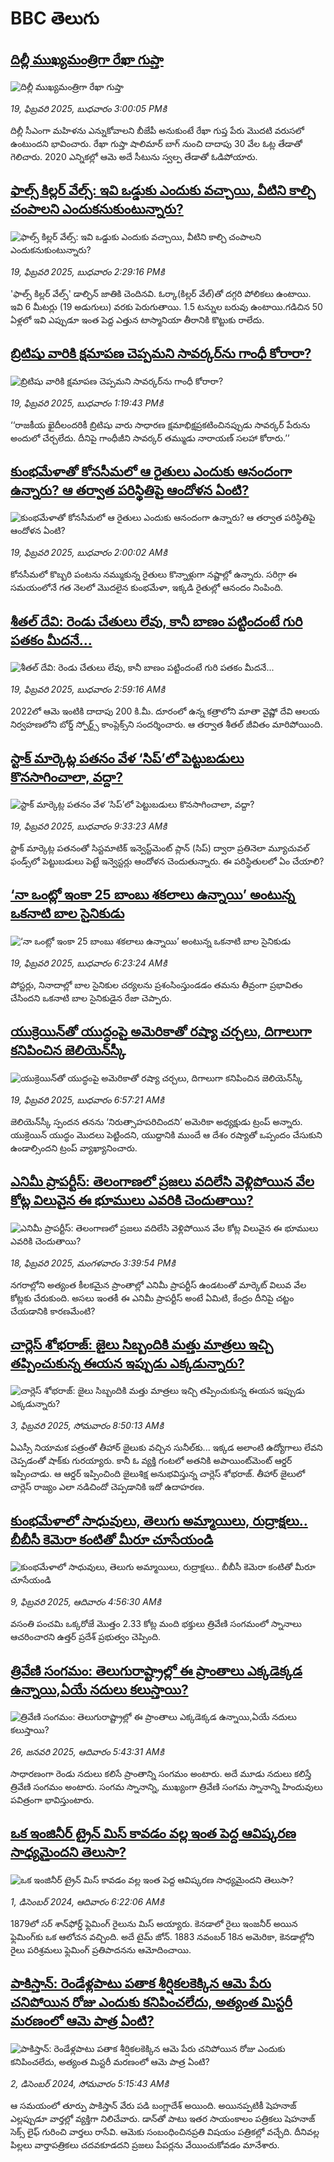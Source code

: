 # BBC తెలుగు## [దిల్లీ ముఖ్యమంత్రిగా రేఖా గుప్తా](https://www.bbc.com/telugu/articles/cgq92j1wk8po?at_campaign=githubrss)![దిల్లీ ముఖ్యమంత్రిగా రేఖా గుప్తా](https://ichef.bbci.co.uk/ace/standard/240/cpsprodpb/1b35/live/b481dd80-eed1-11ef-8c04-eb11227da9fe.jpg)_19, ఫిబ్రవరి 2025, బుధవారం 3:00:05 PMకి_దిల్లీ సీఎంగా  మహిళను ఎన్నుకోవాలని బీజేపీ అనుకుంటే  రేఖా గుప్త పేరు మొదటి వరుసలో ఉంటుందని భావించారు. రేఖా గుప్తా షాలిమార్ బాగ్ నుంచి దాదాపు 30 వేల ఓట్ల తేడాతో గెలిచారు. 2020 ఎన్నికల్లో ఆమె అదే సీటును స్వల్ప తేడాతో ఓడిపోయారు.## [ఫాల్స్ కిల్లర్‌ వేల్స్‌: ఇవి ఒడ్డుకు ఎందుకు వచ్చాయి, వీటిని కాల్చి చంపాలని ఎందుకనుకుంటున్నారు?](https://www.bbc.com/telugu/articles/c0q1e2y30kno?at_campaign=githubrss)![ఫాల్స్ కిల్లర్‌ వేల్స్‌: ఇవి ఒడ్డుకు ఎందుకు వచ్చాయి, వీటిని కాల్చి చంపాలని ఎందుకనుకుంటున్నారు?](https://ichef.bbci.co.uk/ace/standard/240/cpsprodpb/f9f2/live/83cf7370-eeca-11ef-a319-fb4e7360c4ec.jpg)_19, ఫిబ్రవరి 2025, బుధవారం 2:29:16 PMకి_'ఫాల్స్ కిల్లర్ వేల్స్' డాల్ఫిన్ జాతికి చెందినవి. ఓర్కా(కిల్లర్ వేల్)తో దగ్గరి పోలికలు ఉంటాయి. ఇవి 6 మీటర్లు (19 అడుగులు) వరకు పెరుగుతాయి. 1.5 టన్నుల బరువు ఉంటాయి.గడిచిన 50 ఏళ్లలో ఇవి ఎప్పుడూ ఇంత పెద్ద ఎత్తున టాస్మానియా తీరానికి కొట్టుకు రాలేదు.## [బ్రిటిషు వారికి క్షమాపణ చెప్పమని సావర్కర్‌ను గాంధీ కోరారా?](https://www.bbc.com/telugu/articles/ckg8jxy3w0jo?at_campaign=githubrss)![బ్రిటిషు వారికి క్షమాపణ చెప్పమని సావర్కర్‌ను గాంధీ కోరారా?](https://ichef.bbci.co.uk/ace/standard/240/cpsprodpb/d3a1/live/c41a78b0-eec2-11ef-9ed4-575823635b5a.jpg)_19, ఫిబ్రవరి 2025, బుధవారం 1:19:43 PMకి_‘‘రాజకీయ ఖైదీలందరికీ బ్రిటిషు వారు సాధారణ క్షమాభిక్షప్రకటించినప్పుడు సావర్కర్‌ పేరును అందులో చేర్చలేదు. దీనిపై గాంధీజీని సావర్కర్ తమ్ముడు నారాయణ్  సలహా కోరారు.’’## [కుంభమేళాతో కోనసీమలో ఆ రైతులు ఎందుకు ఆనందంగా ఉన్నారు? ఆ తర్వాత పరిస్థితిపై ఆందోళన ఏంటి?](https://www.bbc.com/telugu/articles/c62z398xpe1o?at_campaign=githubrss)![కుంభమేళాతో కోనసీమలో ఆ రైతులు ఎందుకు ఆనందంగా ఉన్నారు? ఆ తర్వాత పరిస్థితిపై ఆందోళన ఏంటి?](https://ichef.bbci.co.uk/ace/standard/240/cpsprodpb/9b42/live/c1e219b0-ee66-11ef-a319-fb4e7360c4ec.jpg)_19, ఫిబ్రవరి 2025, బుధవారం 2:00:02 AMకి_కోనసీమలో కొబ్బరి పంటను నమ్ముకున్న రైతులు కొన్నాళ్లుగా నష్టాల్లో ఉన్నారు. 
సరిగ్గా ఈ సమయంలోనే గత నెలలో మొదలైన కుంభమేళా, ఇక్కడి రైతుల్లో ఆనందం నింపింది.## [శీతల్ దేవి: రెండు చేతులు లేవు, కానీ బాణం పట్టిందంటే గురి పతకం మీదనే...](https://www.bbc.com/telugu/articles/clyn5ddd5d1o?at_campaign=githubrss)![శీతల్ దేవి: రెండు చేతులు లేవు, కానీ బాణం పట్టిందంటే గురి పతకం మీదనే...](https://ichef.bbci.co.uk/ace/standard/240/cpsprodpb/49a5/live/40ce8450-ee82-11ef-a819-277e390a7a08.jpg)_19, ఫిబ్రవరి 2025, బుధవారం 2:59:16 AMకి_2022లో ఆమె ఇంటికి దాదాపు 200 కి.మీ. దూరంలో ఉన్న కత్రాలోని మాతా వైష్ణో దేవి ఆలయ నిర్వహణలోని బోర్డ్ స్పోర్ట్స్ కాంప్లెక్స్‌ని సందర్శించారు. ఆ తర్వాత శీతల్ జీవితం మారిపోయింది.## [స్టాక్ మార్కెట్ల పతనం వేళ ‘సిప్’లో  పెట్టుబడులు కొనసాగించాలా, వద్దా? ](https://www.bbc.com/telugu/articles/c8e7rw0jkj9o?at_campaign=githubrss)![స్టాక్ మార్కెట్ల పతనం వేళ ‘సిప్’లో  పెట్టుబడులు కొనసాగించాలా, వద్దా? ](https://ichef.bbci.co.uk/ace/standard/240/cpsprodpb/8ce6/live/eac8fa00-ee0d-11ef-a319-fb4e7360c4ec.jpg)_19, ఫిబ్రవరి 2025, బుధవారం 9:33:23 AMకి_స్టాక్ మార్కెట్ల పతనంతో సిస్టమాటిక్ ఇన్వెస్ట్‌మెంట్ ప్లాన్ (సిప్) ద్వారా ప్రతినెలా మ్యూచువల్ ఫండ్స్‌లో పెట్టుబడులు పెట్టే ఇన్వెస్టర్లు  ఆందోళన చెందుతున్నారు. ఈ పరిస్థితులలో ఏం చేయాలి?## [‘నా ఒంట్లో ఇంకా 25 బాంబు శకలాలు  ఉన్నాయి’ అంటున్న ఒకనాటి బాల సైనికుడు](https://www.bbc.com/telugu/articles/cjw4ww5vdwxo?at_campaign=githubrss)![‘నా ఒంట్లో ఇంకా 25 బాంబు శకలాలు  ఉన్నాయి’ అంటున్న ఒకనాటి బాల సైనికుడు](https://ichef.bbci.co.uk/ace/standard/240/cpsprodpb/8b31/live/3839da90-ee98-11ef-bd1b-d536627785f2.jpg)_19, ఫిబ్రవరి 2025, బుధవారం 6:23:24 AMకి_పోస్టర్లు, నినాదాల్లో బాల సైనికుల చర్యలను ప్రశంసింస్తుండడం తమను తీవ్రంగా ప్రభావితం చేసిందని ఒకనాటి బాల సైనికుడైన రేజా చెప్పారు.## [యుక్రెయిన్‌తో యుద్ధంపై అమెరికాతో రష్యా చర్చలు, దిగాలుగా కనిపించిన జెలియెన్‌స్కీ](https://www.bbc.com/telugu/articles/cgl026xw2wxo?at_campaign=githubrss)![యుక్రెయిన్‌తో యుద్ధంపై అమెరికాతో రష్యా చర్చలు, దిగాలుగా కనిపించిన జెలియెన్‌స్కీ](https://ichef.bbci.co.uk/ace/standard/240/cpsprodpb/16a6/live/14893230-ee98-11ef-a819-277e390a7a08.jpg)_19, ఫిబ్రవరి 2025, బుధవారం 6:57:21 AMకి_జెలియెన్‌స్కీ స్పందన తనను ‘నిరుత్సాహపరిచిందని’ అమెరికా అధ్యక్షుడు ట్రంప్ అన్నారు. యుక్రెయిన్ యుద్ధం మొదలు పెట్టిందని, యుద్దానికి ముందే ఆ దేశం రష్యాతో ఒప్పందం చేసుకుని ఉండాల్సిందని ట్రంప్ వ్యాఖ్యానించారు.## [ఎనిమీ ప్రాపర్టీస్: తెలంగాణలో ప్రజలు వదిలేసి వెళ్లిపోయిన వేల కోట్ల విలువైన ఈ భూములు ఎవరికి చెందుతాయి?](https://www.bbc.com/telugu/articles/cz61xlqx9wwo?at_campaign=githubrss)![ఎనిమీ ప్రాపర్టీస్: తెలంగాణలో ప్రజలు వదిలేసి వెళ్లిపోయిన వేల కోట్ల విలువైన ఈ భూములు ఎవరికి చెందుతాయి?](https://ichef.bbci.co.uk/ace/standard/240/cpsprodpb/dd9f/live/3ca34a40-ee0b-11ef-bd1b-d536627785f2.jpg)_18, ఫిబ్రవరి 2025, మంగళవారం 3:39:54 PMకి_నగరాల్లోని అత్యంత కీలకమైన ప్రాంతాల్లో ఎనిమీ ప్రాపర్టీస్ ఉండటంతో మార్కెట్ విలువ వేల కోట్లకు చేరుకుంది. అసలు ఇంతకీ ఈ ఎనిమీ ప్రాపర్టీస్ అంటే ఏమిటి, కేంద్రం దీనిపై చట్టం చేయడానికి కారణమేంటి?## [చార్లెస్ శోభరాజ్: జైలు సిబ్బందికి మత్తు మాత్రలు ఇచ్చి తప్పించుకున్న ఈయన ఇప్పుడు ఎక్కడున్నారు? ](https://www.bbc.com/telugu/articles/clyn5959g6go?at_campaign=githubrss)![చార్లెస్ శోభరాజ్: జైలు సిబ్బందికి మత్తు మాత్రలు ఇచ్చి తప్పించుకున్న ఈయన ఇప్పుడు ఎక్కడున్నారు? ](https://ichef.bbci.co.uk/ace/standard/240/cpsprodpb/2d9f/live/3fc41810-e16f-11ef-bd1b-d536627785f2.jpg)_3, ఫిబ్రవరి 2025, సోమవారం 8:50:13 AMకి_ఏఎస్సీ నియామక పత్రంతో తీహార్ జైలుకు వచ్చిన సునీల్‌కు... ఇక్కడ అలాంటి ఉద్యోగాలు లేవని చెప్పడంతో షాక్‌కు గురయ్యారు. కానీ ఓ వ్యక్తి గంటలో అతనికి అపాయింట్‌మెంట్  ఆర్డర్ ఇప్పించాడు. ఆ ఆర్డర్ ఇప్పించింది జైలుశిక్ష అనుభవిస్తున్న చార్లెస్ శోభరాజ్. తీహార్ జైలులో చార్లెస్ రాజ్యం ఎలా నడిచిందో చెప్పడానికి ఇదో ఉదాహరణ.## [కుంభమేళాలో సాధువులు, తెలుగు అమ్మాయిలు, రుద్రాక్షలు.. బీబీసీ కెమెరా కంటితో మీరూ చూసేయండి](https://www.bbc.com/telugu/articles/c0jny6pw07jo?at_campaign=githubrss)![కుంభమేళాలో సాధువులు, తెలుగు అమ్మాయిలు, రుద్రాక్షలు.. బీబీసీ కెమెరా కంటితో మీరూ చూసేయండి](https://ichef.bbci.co.uk/ace/standard/240/cpsprodpb/19fa/live/b3a6ed10-e69d-11ef-a819-277e390a7a08.jpg)_9, ఫిబ్రవరి 2025, ఆదివారం 4:56:30 AMకి_వసంతి పంచమి ఒక్కరోజే మొత్తం 2.33 కోట్ల మంది భక్తులు త్రివేణి సంగమంలో స్నానాలు ఆచరించారని ఉత్తర్ ప్రదేశ్ ప్రభుత్వం చెప్పింది.## [త్రివేణి సంగమం: తెలుగురాష్ట్రాల్లో ఈ ప్రాంతాలు ఎక్కడెక్కడ ఉన్నాయి,ఏయే నదులు కలుస్తాయి? ](https://www.bbc.com/telugu/articles/cz7elrr17jeo?at_campaign=githubrss)![త్రివేణి సంగమం: తెలుగురాష్ట్రాల్లో ఈ ప్రాంతాలు ఎక్కడెక్కడ ఉన్నాయి,ఏయే నదులు కలుస్తాయి? ](https://ichef.bbci.co.uk/ace/standard/240/cpsprodpb/9dad/live/7f50e780-da42-11ef-a37f-eba91255dc3d.jpg)_26, జనవరి 2025, ఆదివారం 5:43:31 AMకి_సాధారణంగా రెండు నదులు కలిసే ప్రాంతాన్ని సంగమం అంటారు. అదే మూడు నదులు కలిస్తే త్రివేణి సంగమం అంటారు. సంగమ స్నానాన్ని, ముఖ్యంగా త్రివేణి సంగమ స్నానాన్ని హిందువులు పవిత్రంగా భావిస్తుంటారు.## [ఒక ఇంజినీర్ ట్రైన్ మిస్ కావడం వల్ల ఇంత పెద్ద ఆవిష్కరణ సాధ్యమైందని తెలుసా?](https://www.bbc.com/telugu/articles/c774y4mdrgdo?at_campaign=githubrss)![ఒక ఇంజినీర్ ట్రైన్ మిస్ కావడం వల్ల ఇంత పెద్ద ఆవిష్కరణ సాధ్యమైందని తెలుసా?](https://ichef.bbci.co.uk/ace/standard/240/cpsprodpb/d07c/live/d2f92490-ab19-11ef-8264-5f9791599833.jpg)_1, డిసెంబర్ 2024, ఆదివారం 6:22:06 AMకి_1879లో సర్ శాన్‌ఫోర్డ్ ఫ్లెమింగ్ రైలును మిస్ అయ్యారు. కెనడాలో రైలు ఇంజనీర్ అయిన ఫ్లెమింగ్‌కు ఒక ఆలోచన వచ్చింది. అదే టైమ్ జోన్‌. 
1883 నవంబర్ 18న అమెరికా, కెనడాల్లోని రైలు పరిశ్రమలు ఫ్లెమింగ్ ప్రతిపాదనను ఆమోదించాయి.## [పాకిస్తాన్: రెండేళ్లపాటు పతాక శీర్షికలకెక్కిన ఆమె పేరు  చనిపోయిన రోజు ఎందుకు కనిపించలేదు,  అత్యంత మిస్టరీ మరణంలో ఆమె పాత్ర ఏంటి? ](https://www.bbc.com/telugu/articles/c33dnv8l5yro?at_campaign=githubrss)![పాకిస్తాన్: రెండేళ్లపాటు పతాక శీర్షికలకెక్కిన ఆమె పేరు  చనిపోయిన రోజు ఎందుకు కనిపించలేదు,  అత్యంత మిస్టరీ మరణంలో ఆమె పాత్ర ఏంటి? ](https://ichef.bbci.co.uk/ace/standard/240/cpsprodpb/62a1/live/cea16000-aff7-11ef-bdf5-b7cb2fa86e10.png)_2, డిసెంబర్ 2024, సోమవారం 5:15:43 AMకి_ఆ సమయంలో తూర్పు పాకిస్తాన్ వేరు పడి బంగ్లాదేశ్ అయింది. అయినప్పటికీ షెహనాజ్ ఎల్లప్పుడూ వార్తల్లో వ్యక్తిగా నిలిచేవారు. డాన్‌తో పాటు ఇతర సాయంకాలం పత్రికలు షెహనాజ్ సెక్స్ లైఫ్ గురించి వార్తలు రాసేవి. ఆమెకు సంబంధించినప్రతి విషయం పత్రికల్లో వచ్చేది. దీనివల్ల పిల్లలు వార్తాపత్రికలు చదవకూడదని ప్రజలు పేపర్లను వేయించుకోవడం మానేశారు.